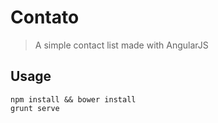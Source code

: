 # Contato
> A simple contact list made with AngularJS

## Usage
```
npm install && bower install
grunt serve
```
